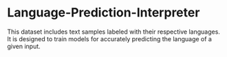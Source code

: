# Language-Prediction-Interpreter
This dataset includes text samples labeled with their respective languages. It is designed to train models for accurately predicting the language of a given input.
